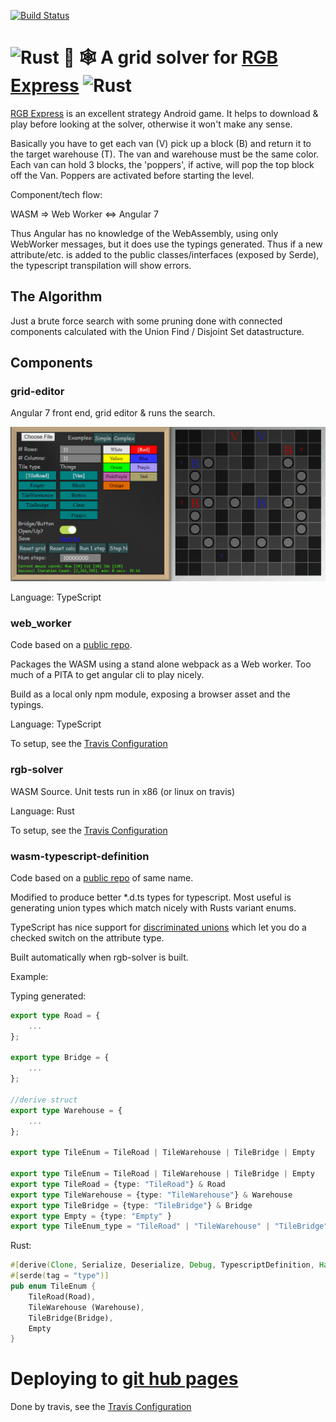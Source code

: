 [![Build Status](https://travis-ci.org/eric7237cire/poker.svg?branch=master)](https://travis-ci.org/eric7237cire/poker)

# ![Rust](http://rust-lang.org/logos/rust-logo-32x32.png) 🦀 🕸️ A grid solver for [RGB Express](http://rgbexpress.com/) ![Rust](http://rust-lang.org/logos/rust-logo-32x32.png) 

[RGB Express](http://rgbexpress.com/) is an excellent strategy Android game.  It helps to download & play before looking at the solver, otherwise it won't make any sense.

Basically you have to get each van (V) pick up a block (B) and return it to the target warehouse (T).   The van and warehouse must be the same color.
Each van can hold 3 blocks, the 'poppers', if active, will pop the top block off the Van.  Poppers are activated before starting the level.  


Component/tech flow:

WASM => Web Worker <=> Angular 7

Thus Angular has no knowledge of the WebAssembly, using only WebWorker messages, but it does use the typings generated.  Thus if a new attribute/etc. is 
added to the public classes/interfaces (exposed by Serde), the typescript transpilation will show errors.


## The Algorithm

Just a brute force search with some pruning done with connected components calculated 
with the Union Find / Disjoint Set datastructure.

## Components

### grid-editor

Angular 7 front end, grid editor & runs the search.

![Screenshot](./readme_images/grid_editor_42.gif)

Language: TypeScript

### web_worker

Code based on a [public repo](https://github.com/rustwasm/rust-wasm-worker-template).

Packages the WASM using a stand alone webpack as a Web worker.  Too much of a PITA to get angular cli
to play nicely.  

Build as a local only npm module, exposing a browser asset and the typings.

Language: TypeScript

To setup, see the [Travis Configuration](.travis.yml) 



### rgb-solver

WASM Source.  Unit tests run in x86 (or linux on travis)

Language: Rust

To setup, see the [Travis Configuration](.travis.yml) 



### wasm-typescript-definition

Code based on a [public repo](https://github.com/tcr/wasm-typescript-definition) of same name.

Modified to produce better *.d.ts types for typescript.  Most useful is generating union types which match nicely with Rusts variant enums.

TypeScript has nice support for [discriminated unions](https://basarat.gitbooks.io/typescript/docs/types/discriminated-unions.html) which let you do a checked switch on the attribute type.

Built automatically when rgb-solver is built.

Example:

Typing generated:

```typescript
export type Road = {
    ...
};

export type Bridge = {
    ...
};

//derive struct
export type Warehouse = {
    ...
};

export type TileEnum = TileRoad | TileWarehouse | TileBridge | Empty

export type TileEnum = TileRoad | TileWarehouse | TileBridge | Empty
export type TileRoad = {type: "TileRoad"} & Road
export type TileWarehouse = {type: "TileWarehouse"} & Warehouse
export type TileBridge = {type: "TileBridge"} & Bridge
export type Empty = {type: "Empty" }
export type TileEnum_type = "TileRoad" | "TileWarehouse" | "TileBridge" | "Empty"
```

Rust:

```rust
#[derive(Clone, Serialize, Deserialize, Debug, TypescriptDefinition, Hash, Eq, PartialEq)]
#[serde(tag = "type")]
pub enum TileEnum {
    TileRoad(Road),
    TileWarehouse (Warehouse),
    TileBridge(Bridge),
    Empty
}
```


# Deploying to [git hub pages](https://eric7237cire.github.io/rgb_delivery/)

Done by travis, see the [Travis Configuration](.travis.yml) 
